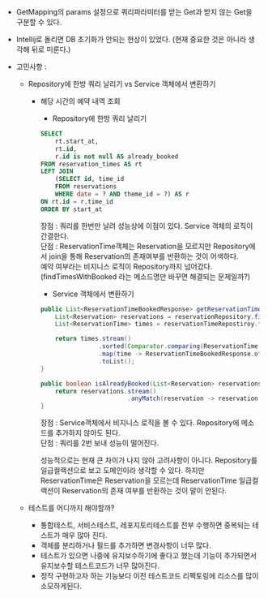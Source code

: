 - GetMapping의 params 설정으로 쿼리파라미터를 받는 Get과 받지 않는 Get을 구분할 수 있다.
- Intellij로 돌리면 DB 초기화가 안되는 현상이 있었다. (현재 중요한 것은 아니라 생각해 뒤로 미룬다.)

- 고민사항 : 
    - Repository에 한방 쿼리 날리기 vs Service 객체에서 변환하기
        - 해당 시간의 예약 내역 조회
            - Repository에 한방 쿼리 날리기
            ```sql
            SELECT
                rt.start_at,
                rt.id,
                r.id is not null AS already_booked
            FROM reservation_times AS rt
            LEFT JOIN
                (SELECT id, time_id
                FROM reservations
                WHERE date = ? AND theme_id = ?) AS r
            ON rt.id = r.time_id
            ORDER BY start_at
            ```
            장점 : 쿼리를 한번만 날려 성능상에 이점이 있다. Service 객체의 로직이 간결한다.<br>
            단점 : ReservationTime객체는 Reservation을 모르지만 Repository에서 join을 통해 Reservation의 존재여부를 반환하는 것이 어색하다.<br>
            예약 여부라는 비지니스 로직이 Repository까지 넘어갔다.(findTimesWithBooked 라는 메소드명만 바꾸면 해결되는 문제일까?)

            - Service 객체에서 변환하기
            ```java
            public List<ReservationTimeBookedResponse> getReservationTimeBooked(LocalDate date, Long themeId) {
                List<Reservation> reservations = reservationRepository.findByDateAndThemeId(date, themeId);
                List<ReservationTime> times = reservationTimeRepostiroy.findAll();

                return times.stream()
                            .sorted(Comparator.comparing(ReservationTime::getStartAt).reversed())
                            .map(time -> ReservationTimeBookedResponse.of(time, isAlreadyBooked(reservations, time)))
                            .toList();
            }

            public boolean isAlreadyBooked(List<Reservation> reservations, ReservationTime time) {
                return reservations.stream()
                                    .anyMatch(reservation -> reservation.isTime(time));
            }
            ```
            장점 : Service객체에서 비지니스 로직을 볼 수 있다. Repository에 메소드를 추가하지 않아도 된다.<br>
            단점 : 쿼리를 2번 보내 성능이 떨어진다. 

            성능적으로는 현재 큰 차이가 나지 않아 고려사항이 아니다.
            Repository를 일급컬랙션으로 보고 도메인이라 생각할 수 있다. 하지만 ReservationTime은 Reservation을 모르는데 ReservationTime 일급컬랙션이 Reservation의 존재 여부를 반환하는 것이 말이 안된다.


    - 테스트를 어디까지 해야할까?
        - 통합테스트, 서비스테스트, 레포지토리테스트를 전부 수행하면 중복되는 테스트가 매우 많아 진다.
        - 객체를 분리하거나 필드를 추가하면 변경사항이 너무 많다.
        - 테스트가 있으면 나중에 유지보수하기에 좋다고 했는데 기능이 추가되면서 유지보수할 테스트코드가 너무 많아진다.
        - 정작 구현하고자 하는 기능보다 이전 테스트코드 리펙토링에 리소스를 많이 소모하게된다.
        


